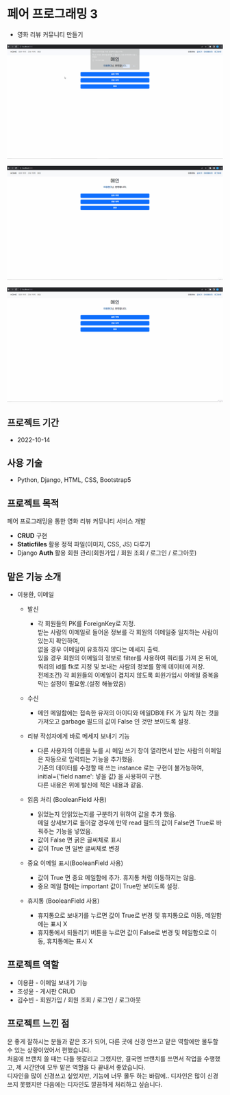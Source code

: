 # 페어 프로그래밍 3

- 영화 리뷰 커뮤니티 만들기

![메일](README.assets/메일.gif)

![리뷰](README.assets/리뷰.gif)

![회원](README.assets/회원.gif)

## 프로젝트 기간

- 2022-10-14

## 사용 기술

- Python, Django, HTML, CSS, Bootstrap5

## 프로젝트 목적

페어 프로그래밍을 통한 영화 리뷰 커뮤니티 서비스 개발

- **CRUD** 구현
- **Staticfiles** 활용 정적 파일(이미지, CSS, JS) 다루기
- Django **Auth** 활용 회원 관리(회원가입 / 회원 조회 / 로그인 / 로그아웃)

## 맡은 기능 소개

- 이용환, 이메일 
  - 발신
    - 각 회원들의 PK를 ForeignKey로 지정.  
      받는 사람의 이메일로 들어온 정보를 각 회원의 이메일중 일치하는 사람이 있는지 확인하여,  
      없을 경우 이메일이 유효하지 않다는 메세지 출력.  
      있을 경우 회원의 이메일의 정보로 filter를 사용하여 쿼리를 가져 온 뒤에, 쿼리의 id를 fk로 지정 및 보내는 사람의 정보를 함께 데이터에 저장.  
      전제조건) 각 회원들의 이메일이 겹치지 않도록 회원가입시 이메일 중복을 막는 설정이 필요함.(설정 해놓았음)  
  
  - 수신
    - 메인 메일함에는 접속한 유저의 아이디와 메일DB에 FK 가 일치 하는 것을 가져오고 garbage 필드의 값이 False 인 것만 보이도록 설정.

  - 리뷰 작성자에게 바로 메세지 보내기 기능
    - 다른 사용자의 이름을 누를 시 메일 쓰기 창이 열리면서 받는 사람의 이메일은 자동으로 입력되는 기능을 추가했음.  
      기존의 데이터를 수정할 때 쓰는 instance 로는 구현이 불가능하여, initial={'field name': 넣을 값} 을 사용하여 구현.  
      다른 내용은 위에 발신에 적은 내용과 같음.

  - 읽음 처리 (BooleanField 사용)
    - 읽었는지 안읽었는지를 구분하기 위하여 값을 추가 했음.  
      메일 상세보기로 들어갈 경우에 만약 read 필드의 값이 False면 True로 바꿔주는 기능을 넣었음.  
    - 값이 False 면 굵은 글씨체로 표시  
    - 값이 True 면 일반 글씨체로 변경  

  - 중요 이메일 표시(BooleanField 사용)
    - 값이 True 면 중요 메일함에 추가. 휴지통 처럼 이동하지는 않음.   
    - 중요 메일 함에는 important 값이 True만 보이도록 설정.  

  - 휴지통 (BooleanField 사용)
    - 휴지통으로 보내기를 누르면 값이 True로 변경 및 휴지통으로 이동, 메일함에는 표시 X  
    - 휴지통에서 되돌리기 버튼을 누르면 값이 False로 변경 및 메일함으로 이동, 휴지통에는 표시 X  

## 프로젝트 역할

- 이용환 - 이메일 보내기 기능
- 조성윤 - 게시판 CRUD
- 김수빈 - 회원가입 / 회원 조회 / 로그인 / 로그아웃

## 프로젝트 느낀 점

운 좋게 잘하시는 분들과 같은 조가 되어, 다른 곳에 신경 안쓰고 맡은 역할에만 몰두할 수 있는 상황이었어서 편했습니다.  
처음에 브랜치 쓸 때는 다들 헷갈리고 그랬지만, 결국엔 브랜치를 쓰면서 작업을 수행했고, 제 시간안에 모두 맡은 역할을 다 끝내서 좋았습니다.  
디자인을 많이 신경쓰고 싶었지만, 기능에 너무 몰두 하는 바람에.. 디자인은 많이 신경쓰지 못했지만 다음에는 디자인도 깔끔하게 처리하고 싶습니다.   
